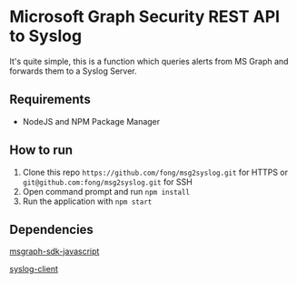 # Microsoft Graph Security REST API to Syslog

It's quite simple, this is a function which queries alerts from MS Graph and forwards them to a Syslog Server.

## Requirements

* NodeJS and NPM Package Manager

## How to run

1. Clone this repo `https://github.com/fong/msg2syslog.git` for HTTPS or `git@github.com:fong/msg2syslog.git` for SSH
2. Open command prompt and run `npm install`
3. Run the application with `npm start`

## Dependencies

[msgraph-sdk-javascript](https://github.com/microsoftgraph/msgraph-sdk-javascript)

[syslog-client](https://github.com/paulgrove/node-syslog-client)


